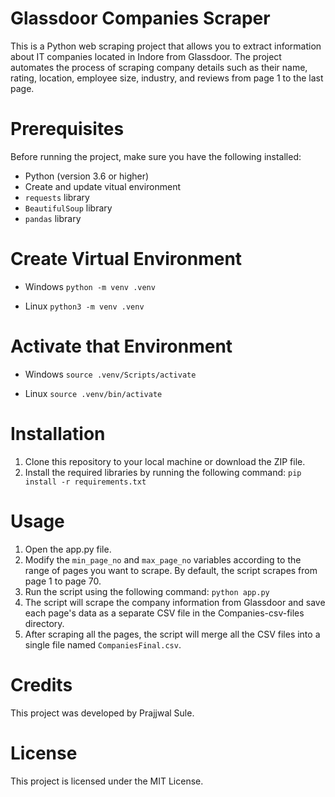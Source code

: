 # Glassdoor Companies Scraper
 
This is a Python web scraping project that allows you to extract information about IT companies located in Indore from Glassdoor. The project automates the process of scraping company details such as their name, rating, location, employee size, industry, and reviews from page 1 to the last page.

# Prerequisites

Before running the project, make sure you have the following installed:

-	 Python (version 3.6 or higher)
-    Create and update vitual environment
-	`requests` library
-	`BeautifulSoup` library
-	`pandas` library


# Create Virtual Environment

- Windows
`python -m venv .venv`

- Linux
`python3 -m venv .venv`

# Activate that Environment

- Windows
`source .venv/Scripts/activate`

- Linux
`source .venv/bin/activate`

# Installation
1.	Clone this repository to your local machine or download the ZIP file.
2.	Install the required libraries by running the following command:
`pip install -r requirements.txt` 

# Usage
1.	Open the app.py file.
2.	Modify the `min_page_no` and `max_page_no` variables according to the range of pages you want to scrape. By default, the script scrapes from page 1 to page 70.
3.	Run the script using the following command:
`python app.py`
4.	The script will scrape the company information from Glassdoor and save each page's data as a separate CSV file in the Companies-csv-files directory.
5.	After scraping all the pages, the script will merge all the CSV files into a single file named `CompaniesFinal.csv`.

# Credits
This project was developed by Prajjwal Sule.

# License
This project is licensed under the MIT License.

